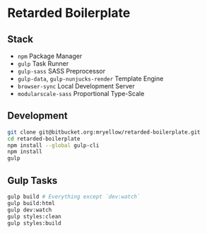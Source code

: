# Retarded Boilerplate

## Stack

* `npm` Package Manager
* `gulp` Task Runner
* `gulp-sass` SASS Preprocessor
* `gulp-data`, `gulp-nunjucks-render` Template Engine
* `browser-sync` Local Development Server
* `modularscale-sass` Proportional Type-Scale

## Development

```bash
git clone git@bitbucket.org:mryellow/retarded-boilerplate.git
cd retarded-boilerplate
npm install --global gulp-cli
npm install
gulp
```

## Gulp Tasks

```bash
gulp build # Everything except `dev:watch`
gulp build:html
gulp dev:watch
gulp styles:clean
gulp styles:build
```

